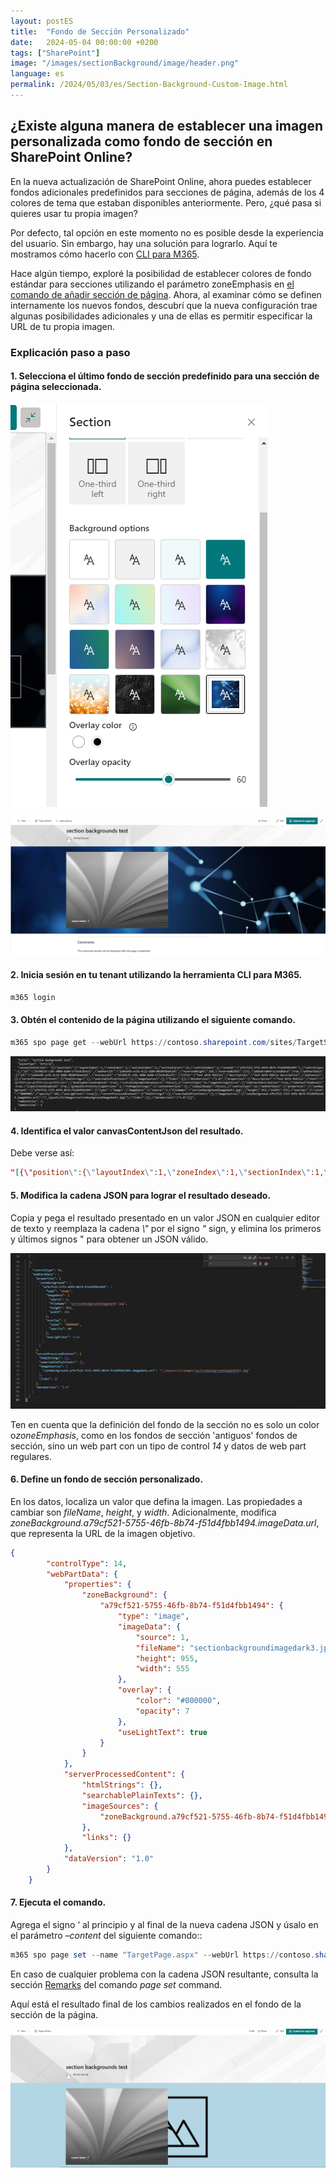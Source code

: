 ```yaml
---
layout: postES
title:  "Fondo de Sección Personalizado"
date:   2024-05-04 00:00:00 +0200
tags: ["SharePoint"]
image: "/images/sectionBackground/image/header.png"
language: es
permalink: /2024/05/03/es/Section-Background-Custom-Image.html
---
```


## ¿Existe alguna manera de establecer una imagen personalizada como fondo de sección en SharePoint Online?

En la nueva actualización de SharePoint Online, ahora puedes establecer fondos adicionales predefinidos para secciones de página, además de los 4 colores de tema que estaban disponibles anteriormente. Pero, ¿qué pasa si quieres usar tu propia imagen?

Por defecto, tal opción en este momento no es posible desde la experiencia del usuario. Sin embargo, hay una solución para lograrlo. Aquí te mostramos cómo hacerlo con
[CLI para M365](https://pnp.github.io/cli-microsoft365/).

Hace algún tiempo, exploré la posibilidad de establecer colores de fondo estándar para secciones utilizando el parámetro zoneEmphasis en [el comando de añadir sección de página](https://pnp.github.io/cli-microsoft365/cmd/spo/page/page-section-add/). Ahora, al examinar cómo se definen internamente los nuevos fondos, descubrí que la nueva configuración trae algunas posibilidades adicionales y una de ellas es permitir especificar la URL de tu propia imagen.

### Explicación paso a paso
#### 1. Selecciona el último fondo de sección predefinido para una sección de página seleccionada.

![Seleccionar el último fondo de sección predefinido](/images/sectionBackground/image/backgroundSelection.png)

![Resultado de la página](/images/sectionBackground/image/pageResult.png)

#### 2. Inicia sesión en tu tenant utilizando la herramienta CLI para M365.

``` powershell
m365 login
```

#### 3. Obtén el contenido de la página utilizando el siguiente comando.
    
``` powershell
m365 spo page get --webUrl https://contoso.sharepoint.com/sites/TargetSite --name "TargetPage.aspx"
``` 

![Obter contenido de la pagina](/images/sectionBackground/image/canvasResult.png)

#### 4. Identifica el valor canvasContentJson del resultado. 

Debe verse así:

```json
"[{\"position\":{\"layoutIndex\":1,\"zoneIndex\":1,\"sectionIndex\":1,\"sectionFactor\":12,\"controlIndex\":1,\"zoneId\":\"a79cf521-5755-46fb-8b74-f51d4fbb1494\"},\"controlType\":3,\"id\":\"98d36bd7-c5f2-4e36-a210-92bc364ef2d0\",\"webPartId\":\"c4bd7b2f-7b6e-4599-8485-16504575f590\",\"reservedHeight\":450,\"reservedWidth\":1188,\"addedFromPersistedData\":true,\"webPartData\":{\"id\":\"c4bd7b2f-7b6e-4599-8485-16504575f590\",\"instanceId\":\"98d36bd7-c5f2-4e36-a210-92bc364ef2d0\",\"title\":\"Hero\",\"description\":\"Prominently display up to 5 pieces of content with links, images, pictures, videos, or photos in a highly visual layout.\",\"audiences\":[],\"serverProcessedContent\":{\"htmlStrings\":{},\"searchablePlainTexts\":{\"content[0].callToActionText\":\"Learn more\"},\"imageSources\":{\"content[0].previewImage.url\":\"https://media.akamai.odsp.cdn.office.net/westeurope1-mediap.svc.ms/transform/thumbnail?provider=url&inputFormat=jpg&docid=https://cdn.hubblecontent.osi.office.net/m365content/publish/0078ee3a-9487-4a9c-9705-49032b9c00f3/1065261400.jpg&w=960\"},\"links\":{\"content[0].link\":\"https://cdn.hubblecontent.osi.office.net/m365content/publish/0078ee3a-9487-4a9c-9705-49032b9c00f3/1065261400.jpg\"},\"componentDependencies\":{\"heroLayoutComponentId\":\"9586b262-54de-4b27-9eb9-34c671400c33\",\"carouselLayoutComponentId\":\"8ac0c53c-e8d0-4e3e-87d0-7449eb0d4027\"},\"customMetadata\":{\"content[0].previewImage.url\":{\"renderwidthratio\":\"0.5\",\"renderwidthratiothreshold\":\"640\",\"mincanvaswidth\":\"1\"}}},\"dataVersion\":\"1.5\",\"properties\":{\"heroLayoutThreshold\":640,\"carouselLayoutMaxWidth\":639,\"layoutCategory\":1,\"layout\":5,\"content\":[{\"id\":\"95afe589-4473-4d94-b956-c462ea9be7af\",\"type\":\"UrlLink\",\"color\":4,\"description\":\"\",\"title\":\"\",\"showDescription\":false,\"showTitle\":true,\"alternateText\":\"\",\"imageDisplayOption\":1,\"isDefaultImage\":false,\"showCallToAction\":true,\"isDefaultImageLoaded\":true,\"isCustomImageLoaded\":false,\"showFeatureText\":false,\"previewImage\":{\"zoomRatio\":1,\"imageUrl\":\"https://media.akamai.odsp.cdn.office.net/westeurope1-mediap.svc.ms/transform/thumbnail?provider=url&inputFormat=jpg&docid=https%3A%2F%2Fcdn.hubblecontent.osi.office.net%2Fm365content%2Fpublish%2F0078ee3a-9487-4a9c-9705-49032b9c00f3%2F1065261400.jpg&w=960\",\"widthFactor\":0.5,\"minCanvasWidth\":1}},{\"id\":\"3c9fbbdb-0860-4777-bb61-9b794c8df2ef\",\"type\":\"Image\",\"color\":4,\"description\":\"\",\"title\":\"\",\"showDescription\":false,\"showTitle\":true,\"alternateText\":\"\",\"imageDisplayOption\":0,\"isDefaultImage\":false,\"showCallToAction\":false,\"isDefaultImageLoaded\":false,\"isCustomImageLoaded\":false,\"showFeatureText\":false},{\"id\":\"f07c62a8-b6ff-4dbb-acd2-f23d8f93594d\",\"type\":\"Image\",\"color\":4,\"description\":\"\",\"title\":\"\",\"showDescription\":false,\"showTitle\":true,\"alternateText\":\"\",\"imageDisplayOption\":0,\"isDefaultImage\":false,\"showCallToAction\":false,\"isDefaultImageLoaded\":false,\"isCustomImageLoaded\":false,\"showFeatureText\":false},{\"id\":\"cd33fa47-66a5-4c78-89bc-764e89c00bf8\",\"type\":\"Image\",\"color\":4,\"description\":\"\",\"title\":\"\",\"showDescription\":false,\"showTitle\":true,\"alternateText\":\"\",\"imageDisplayOption\":0,\"isDefaultImage\":false,\"showCallToAction\":false,\"isDefaultImageLoaded\":false,\"isCustomImageLoaded\":false,\"showFeatureText\":false},{\"id\":\"819113e8-679b-4fd5-92eb-432e2539afe5\",\"type\":\"Image\",\"color\":4,\"description\":\"\",\"title\":\"\",\"showDescription\":false,\"showTitle\":true,\"alternateText\":\"\",\"imageDisplayOption\":0,\"isDefaultImage\":false,\"showCallToAction\":false,\"isDefaultImageLoaded\":false,\"isCustomImageLoaded\":false,\"showFeatureText\":false}]},\"containsDynamicDataSource\":false}},{\"controlType\":0,\"pageSettingsSlice\":{\"isDefaultDescription\":true,\"isDefaultThumbnail\":true,\"isSpellCheckEnabled\":true,\"globalRichTextStylingVersion\":1,\"rtePageSettings\":{\"contentVersion\":5},\"isEmailReady\":false}},{\"controlType\":14,\"webPartData\":{\"properties\":{\"zoneBackground\":{\"a79cf521-5755-46fb-8b74-f51d4fbb1494\":{\"type\":\"image\",\"imageData\":{\"source\":1,\"fileName\":\"sectionbackgroundimagedark3.jpg\",\"height\":955,\"width\":555},\"overlay\":{\"color\":\"#000000\",\"opacity\":7},\"useLightText\":true}}},\"serverProcessedContent\":{\"htmlStrings\":{},\"searchablePlainTexts\":{},\"imageSources\":{\"zoneBackground.a79cf521-5755-46fb-8b74-f51d4fbb1494.imageData.url\":\"/_layouts/15/images/sectionbackgroundimagedark3.jpg\"},\"links\":{}},\"dataVersion\":\"1.0\"}}]"
```

#### 5. Modifica la cadena JSON para lograr el resultado deseado.

Copia y pega el resultado presentado en un valor JSON en cualquier editor de texto y reemplaza la cadena *\\"* por el signo *"* sign, y elimina los primeros y últimos signos " para obtener un JSON válido.

![JSON válido](/images/sectionBackground/image/extractJson.png)

Ten en cuenta que la definición del fondo de la sección no es solo un color o*zoneEmphasis*, como en los fondos de sección 'antiguos' fondos de sección,  sino un web part con un tipo de control *14* y datos de web part regulares.

#### 6. Define un fondo de sección personalizado.

En los datos, localiza un valor que defina la imagen. Las propiedades a cambiar son  *fileName*, *height*, y *width*. Adicionalmente, modifica   *zoneBackground.a79cf521-5755-46fb-8b74-f51d4fbb1494.imageData.url*, que representa la URL de la imagen objetivo.

```json
{
        "controlType": 14,
        "webPartData": {
            "properties": {
                "zoneBackground": {
                    "a79cf521-5755-46fb-8b74-f51d4fbb1494": {
                        "type": "image",
                        "imageData": {
                            "source": 1,
                            "fileName": "sectionbackgroundimagedark3.jpg",
                            "height": 955,
                            "width": 555
                        },
                        "overlay": {
                            "color": "#000000",
                            "opacity": 7
                        },
                        "useLightText": true
                    }
                }
            },
            "serverProcessedContent": {
                "htmlStrings": {},
                "searchablePlainTexts": {},
                "imageSources": {
                    "zoneBackground.a79cf521-5755-46fb-8b74-f51d4fbb1494.imageData.url": "/_layouts/15/images/sectionbackgroundimagedark3.jpg"
                },
                "links": {}
            },
            "dataVersion": "1.0"
        }
    }
```

#### 7. Ejecuta el comando.

Agrega el signo ‘ al principio y al final de la nueva cadena JSON y úsalo en el parámetro *–content* del siguiente comando::

``` powershell
m365 spo page set --name "TargetPage.aspx" --webUrl https://contoso.sharepoint.com/sites/TargetSite --content 'the new string'
```

En caso de cualquier problema con la cadena JSON resultante, consulta la sección [Remarks](https://pnp.github.io/cli-microsoft365/cmd/spo/page/page-set/#remarks) del comando *page set* command.


Aquí está el resultado final de los cambios realizados en el fondo de la sección de la página.

![Result](/images/sectionBackground/image/result.png)
